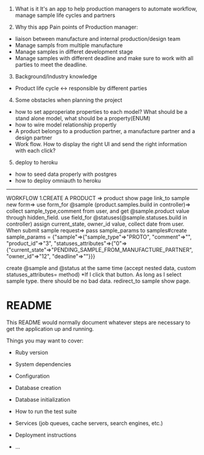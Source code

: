 1. What is it
It's an app to help production managers to automate workflow, manage sample life cycles and partners

2. Why this app
Pain points of Production manager:
- liaison between manufacture and internal production/design team
- Manage sampls from multiple manufacture
- Manage samples in differet development stage 
- Manage samples with different deadline and make sure to work with all parties to meet the deadline.

3. Background/Industry knowledge
- Product life cycle <-> responsible by different parties

4. Some obstacles when planning the project
- how to set approperiate properties to each model? What should be a stand alone model, what should be a property(ENUM)
- how to wire model relationship propertly
- A product belongs to a production partner, a manufacture partner and a design partner
- Work flow. How to display the right UI and send the right information with each click?

5. deploy to heroku
- how to seed data properly with postgres
- how to deploy omniauth to heroku



--------------------
WORKFLOW
1.CREATE A PRODUCT => product show page link_to sample new form=> use form_for @sample (product.samples.build in controller)=> collect sample_type,comment from user, and get @sample.product value through hidden_field.
use field_for @statuses(@sample.statuses.build in controller) assign current_state, owner_id value, collect date from user.
When submit sample request=> pass sample_params to samples#create
sample_params = 
{"sample"=>{"sample_type"=>"PROTO", "comment"=>"",  "product_id"=>"3", 
           "statuses_attributes"=>{"0"=>{"current_state"=>"PENDING_SAMPLE_FROM_MANUFACTURE_PARTNER", "owner_id"=>"12", "deadline"=>""}}}

create @sample and @status at the same time (accept nested data, custom statuses_attributes= method)
*If I click that button. As long as I select sample type. there should be no bad data.
redirect_to sample show page.




# README

This README would normally document whatever steps are necessary to get the
application up and running.

Things you may want to cover:

* Ruby version

* System dependencies

* Configuration

* Database creation

* Database initialization

* How to run the test suite

* Services (job queues, cache servers, search engines, etc.)

* Deployment instructions

* ...
